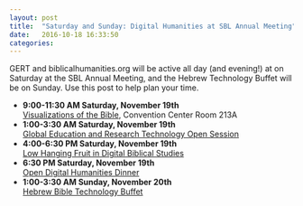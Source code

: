 ```yaml
---
layout: post
title:  "Saturday and Sunday: Digital Humanities at SBL Annual Meeting"
date:   2016-10-18 16:33:50
categories: 
---
```


GERT and biblicalhumanities.org will be active all day (and evening!) at on Saturday at the SBL Annual Meeting, and the Hebrew Technology Buffet will be on Sunday. Use this post to help plan your time.
- **9:00-11:30 AM Saturday, November 19th**  
  [Visualizations of the Bible](./2016/10/16/bible-and-visual-art.html), Convention Center Room 213A
- **1:00-3:30 AM Saturday, November 19th**  
  [Global Education and Research Technology Open Session](./2016/10/17/general-technology-buffet.html)
- **4:00-6:30 PM Saturday, November 19th**  
  [Low Hanging Fruit in Digital Biblical Studies](./2016/10/17/low-hanging-fruit.html)
- **6:30 PM Saturday, November 19th**  
  [Open Digital Humanities Dinner](./2016/10/18/open-data-dinner.html)
- **1:00-3:30 AM Sunday, November 20th**  
  [Hebrew Bible Technology Buffet](./2016/10/17/hebrew-technology-buffet.html)